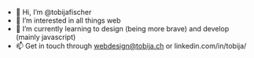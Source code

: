- 👋 Hi, I’m @tobijafischer
- 👀 I’m interested in all things web
- 🌱 I’m currently learning to design (being more brave) and develop (mainly javascript)
- 📫 Get in touch through webdesign@tobija.ch or linkedin.com/in/tobija/

<!---
tobijafischer/tobijafischer is a ✨ special ✨ repository because its `README.md` (this file) appears on your GitHub profile.
You can click the Preview link to take a look at your changes.
--->
